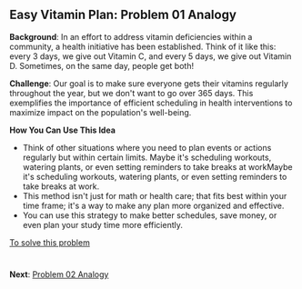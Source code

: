 ## Easy Vitamin Plan: Problem 01 Analogy

**Background**: 
In an effort to address vitamin deficiencies within a community, a health initiative has been established. Think of it like this: every 3 days, we give out Vitamin C, and every 5 days, we give out Vitamin D. Sometimes, on the same day, people get both!

**Challenge**:
Our goal is to make sure everyone gets their vitamins regularly throughout the year, but we don't want to go over 365 days. This exemplifies the importance of efficient scheduling in health interventions to maximize impact on the population's well-being.

**How You Can Use This Idea**

* Think of other situations where you need to plan events or actions regularly but within certain limits. Maybe it's scheduling workouts, watering plants, or even setting reminders to take breaks at workMaybe it's scheduling workouts, watering plants, or even setting reminders to take breaks at work.
* This method isn't just for math or health care; that fits best within your time frame; it's a way to make any plan more organized and effective. 
* You can use this strategy to make better schedules, save money, or even plan your study time more efficiently.

[To solve this problem](code.py)

#
**Next**: [Problem 02 Analogy](../02problem_bacterial_growth)